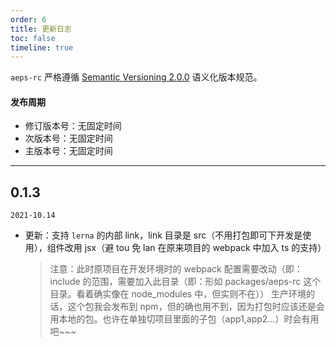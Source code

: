 ```yaml
---
order: 6
title: 更新日志
toc: false
timeline: true
---
```


`aeps-rc` 严格遵循 [Semantic Versioning 2.0.0](http://semver.org/lang/zh-CN/) 语义化版本规范。

#### 发布周期

- 修订版本号：无固定时间
- 次版本号：无固定时间
- 主版本号：无固定时间

---

## 0.1.3

`2021-10.14`

- 更新：支持 `lerna` 的内部 link，link 目录是 src（不用打包即可下开发是使用），组件改用 jsx（避 tou 免 lan 在原来项目的 webpack 中加入 ts 的支持）
  > 注意：此时原项目在开发环境时的 webpack 配置需要改动（即：include 的范围，需要加入此目录（即：形如 packages/aeps-rc 这个目录。看着确实像在 node_modules 中，但实则不在））
  > 生产环境的话，这个包我会发布到 npm，但的确也用不到，因为打包时应该还是会用本地的包。也许在单独切项目里面的子包（app1,app2...）时会有用吧~~~
